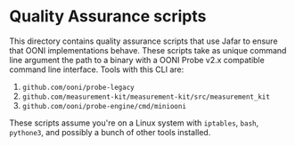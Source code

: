 # Quality Assurance scripts

This directory contains quality assurance scripts that use Jafar to
ensure that OONI implementations behave. These scripts take as unique
command line argument the path to a binary with a OONI Probe v2.x
compatible command line interface. Tools with this CLI are:

1. `github.com/ooni/probe-legacy`
2. `github.com/measurement-kit/measurement-kit/src/measurement_kit`
3. `github.com/ooni/probe-engine/cmd/miniooni`

These scripts assume you're on a Linux system with `iptables`, `bash`,
`pythone3`, and possibly a bunch of other tools installed.

